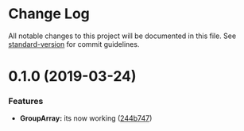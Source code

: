 # Change Log

All notable changes to this project will be documented in this file. See [standard-version](https://github.com/conventional-changelog/standard-version) for commit guidelines.

# 0.1.0 (2019-03-24)


### Features

* **GroupArray:** its now working ([244b747](https://github.com/NaturesProphet/array-groups/commit/244b747))

